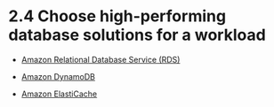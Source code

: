 # 2.4 Choose high-performing database solutions for a workload

* [Amazon Relational Database Service (RDS)](rds)

* [Amazon DynamoDB](dynamodb)

* [Amazon ElastiCache](elasticache)
